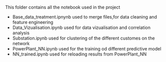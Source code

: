 This folder contains all the notebook used in the project

- Base_data_treatment.ipnynb   used to merge files,for data cleaning and feature engineering
- Data_Vizualisation.ipynb     used for data vizualisation and correlation analysis
- Substation.ipynb             used for clustering of the different customes on the network
- PowerPlant_NN.ipynb          used for the training od different predictive model
- NN_trained.ipynb             used for reloading results from PowerPlant_NN
